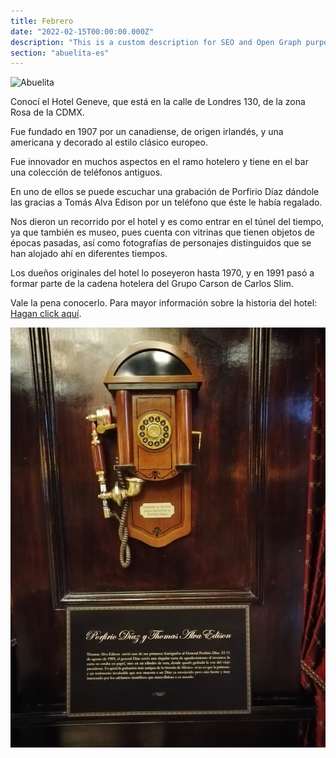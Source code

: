 ```yaml
---
title: Febrero
date: "2022-02-15T00:00:00.000Z"
description: "This is a custom description for SEO and Open Graph purposes, rather than the default generated excerpt. Simply add a description field to the frontmatter."
section: "abuelita-es"
---
```


![Abuelita](../images/feb22-2.jpg)

Conocí el Hotel Geneve, que está en la calle de Londres 130, de la zona Rosa de la CDMX.

Fue fundado en 1907 por un canadiense, de origen irlandés, y una americana y decorado al estilo clásico europeo.

Fue innovador en muchos aspectos en el ramo hotelero y tiene en el bar una colección de teléfonos antiguos.

En uno de ellos se puede escuchar una grabación de Porfirio Díaz dándole las gracias a Tomás Alva Edison por un teléfono que éste le había regalado.

Nos dieron un recorrido por el hotel y es como entrar en el túnel del tiempo, ya que también es museo, pues cuenta con vitrinas que tienen objetos de épocas pasadas, así como fotografías de personajes distinguidos que se han alojado ahí en diferentes tiempos.

Los dueños originales del hotel lo poseyeron hasta 1970, y en 1991 pasó a formar parte de la cadena hotelera del Grupo Carson de Carlos Slim.

Vale la pena conocerlo. Para mayor información sobre la historia del hotel: [Hagan click aquí](https://www.hotelgeneve.com.mx/es/).

![Abuelita](../images/feb22-1.jpg)
